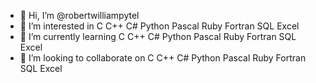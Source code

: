 - 👋 Hi, I’m @robertwilliampytel
- 👀 I’m interested in C C++ C# Python Pascal Ruby Fortran SQL Excel
- 🌱 I’m currently learning C C++ C# Python Pascal Ruby Fortran SQL Excel
- 💞️ I’m looking to collaborate on C C++ C# Python Pascal Ruby Fortran SQL Excel

<!---
robertwilliampytel/robertwilliampytel is a ✨ special ✨ repository because its `README.md` (this file) appears on your GitHub profile.
You can click the Preview link to take a look at your changes.
--->
